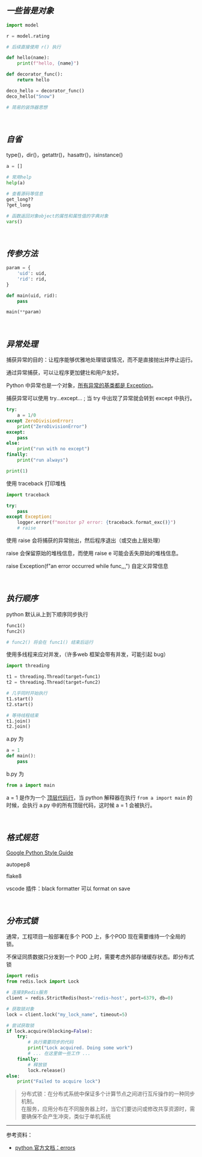 
## _一些皆是对象_

```python
import model

r = model.rating

# 后续直接使用 r() 执行
```

```python
def hello(name):
    print(f"hello, {name}")

def decorator_func():
    return hello

deco_hello = decorator_func()
deco_hello("Snow")

# 简易的装饰器思想
```

</br>

## _自省_

type()，dir()，getattr()，hasattr()，isinstance()

```python
a = []

# 常用help
help(a)

# 查看源码等信息
get_long??
?get_long

# 函数返回对象object的属性和属性值的字典对象
vars()

```


</br>

## _传参方法_


```python
param = {
    'uid': uid,
    'rid': rid,
}

def main(uid, rid):
    pass

main(**param)
```

</br>

## _异常处理_

捕获异常的目的：让程序能够优雅地处理错误情况，而不是直接抛出并停止运行。

通过异常捕获，可以让程序更加健壮和用户友好。

Python 中异常也是一个对象，<u>所有异常的基类都是 Exception</u>。

捕获异常可以使用 try...except... ; 当 try 中出现了异常就会转到 except 中执行。

```python
try:
    a = 1/0
except ZeroDivisionError:
    print("ZeroDivisionError")
except:
    pass
else:
    print("run with no except")
finally:
    print("run always")

print(1)
```

使用 traceback 打印堆栈

```python
import traceback

try:
    pass
except Exception:
    logger.error(f"monitor p7 error: {traceback.format_exc()}")
    # raise
```

使用 raise 会将捕获的异常抛出，然后程序退出（或交由上层处理）

raise 会保留原始的堆栈信息，而使用 raise e 可能会丢失原始的堆栈信息。

raise Exception(f"an error occurred while func,,,") 自定义异常信息




</br>

## _执行顺序_

python 默认从上到下顺序同步执行

```python
func1()
func2()

# func2() 将会在 func1() 结束后运行
```

使用多线程来应对并发，（许多web 框架会带有并发，可能引起 bug）

```python
import threading

t1 = threading.Thread(target=func1)
t2 = threading.Thread(target=func2)

# 几乎同时开始执行
t1.start()
t2.start()

# 等待线程结束
t1.join()
t2.join()
```


a.py 为 
```python
a = 1
def main():
    pass
```

b.py 为
```python
from a import main
```

a = 1 是作为一个 <u>顶层代码行</u>，当 python 解释器在执行 `from a import main` 的时候，会执行 a.py 中的所有顶层代码，这时候 a = 1 会被执行。



</br>

## _格式规范_

[Google Python Style Guide](https://google.github.io/styleguide/pyguide.html)

autopep8

flake8

vscode 插件：black formatter 可以 format on save


</br>

## _分布式锁_

通常，工程项目一般部署在多个 POD 上，多个POD 现在需要维持一个全局的锁。

不保证同质数据只分发到一个 POD 上时，需要考虑外部存储缓存状态。即分布式锁


```python
import redis
from redis.lock import Lock

# 连接到Redis服务
client = redis.StrictRedis(host='redis-host', port=6379, db=0)

# 获取锁对象
lock = client.lock("my_lock_name", timeout=5)

# 尝试获取锁
if lock.acquire(blocking=False):
    try:
        # 执行需要同步的代码
        print("Lock acquired. Doing some work")
        # ... 在这里做一些工作 ...
    finally:
        # 释放锁
        lock.release()
else:
    print("Failed to acquire lock")
```

> 分布式锁：在分布式系统中保证多个计算节点之间进行互斥操作的一种同步机制。</br>
> 在服务，应用分布在不同服务器上时，当它们要访问或修改共享资源时，需要确保不会产生冲突，类似于单机系统






------------

参考资料：
- [python 官方文档：errors](https://docs.python.org/zh-cn/3/tutorial/errors.html)